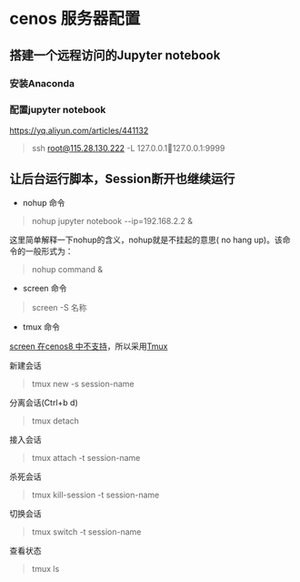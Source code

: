 # cenos 服务器配置

## 搭建一个远程访问的Jupyter notebook

### 安装Anaconda

### 配置jupyter notebook

<https://yq.aliyun.com/articles/441132>

> ssh root@115.28.130.222 -L 127.0.0.1:1234:127.0.0.1:9999

## 让后台运行脚本，Session断开也继续运行

* nohup 命令

> nohup jupyter notebook --ip=192.168.2.2 &

这里简单解释一下nohup的含义，nohup就是不挂起的意思( no hang up)。该命令的一般形式为：

> nohup command &

* screen 命令

> screen -S 名称

* tmux 命令

[screen 在cenos8 中不支持](https://forums.centos.org/viewtopic.php?t=72116)，所以采用[Tmux](https://www.ruanyifeng.com/blog/2019/10/tmux.html)

新建会话

> tmux new -s session-name

分离会话(Ctrl+b d)

> tmux detach

接入会话

> tmux attach -t session-name

杀死会话

> tmux kill-session -t session-name

切换会话

> tmux switch -t session-name

查看状态

> tmux ls
